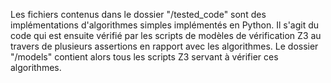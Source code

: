 Les fichiers contenus dans le dossier "/tested_code" sont des implémentations d'algorithmes simples implémentés en Python.
Il s'agit du code qui est ensuite vérifié par les scripts de modèles de vérification Z3 au travers de plusieurs assertions en rapport avec les algorithmes.
Le dossier "/models" contient alors tous les scripts Z3 servant à vérifier ces algorithmes.

